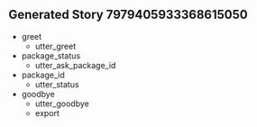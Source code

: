 ## Generated Story 7979405933368615050
* greet
    - utter_greet
* package_status
    - utter_ask_package_id
* package_id
    - utter_status
* goodbye
    - utter_goodbye
    - export

